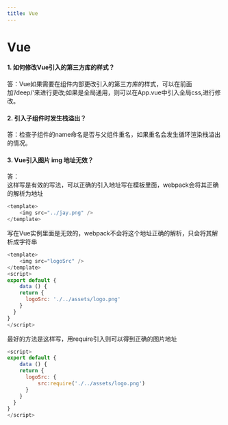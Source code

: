 ```yaml
---
title: Vue
---
```


<!--
 * @Description: Vue Bug
 * @Date: 2020-06-08 18:10:03
 -->

# Vue

#### 1. 如何修改Vue引入的第三方库的样式？

答：Vue如果需要在组件内部更改引入的第三方库的样式，可以在前面加’/deep/‘来进行更改;如果是全局通用，则可以在App.vue中引入全局css,进行修改。  

#### 2. 引入子组件时发生栈溢出？  

答：检查子组件的name命名是否与父组件重名，如果重名会发生循环渲染栈溢出的情况。  

#### 3. Vue引入图片 img 地址无效？  

答：  
这样写是有效的写法，可以正确的引入地址写在模板里面，webpack会将其正确的解析为地址 
```js
<template>
    <img src="../jay.png" />
</template>
```  
写在Vue实例里面是无效的，webpack不会将这个地址正确的解析，只会将其解析成字符串  
```js
<template>
    <img src="logoSrc" />
</template>
<script>
export default {
    data () {
    return {
      logoSrc: './../assets/logo.png'
    }
  }
}
</script>
```   
最好的方法是这样写，用require引入则可以得到正确的图片地址   
```js
<script>
export default {
    data () {
    return {
      logoSrc: {
          src:require('./../assets/logo.png')
      }
    }
  }
}
</script>
``` 
